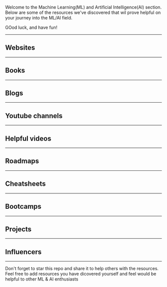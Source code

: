 Welcome to the Machine Learning(ML) and Artificial Intelligence(AI) section. Below are some of the resources we've discovered that wil prove helpful on your journey into the ML/AI field.

GOod luck, and have fun!

----
## Websites

---
## Books

---
## Blogs

---
## Youtube channels

---
## Helpful videos

---
## Roadmaps

---
## Cheatsheets

---
## Bootcamps

---
## Projects

---
## Influencers



-------

Don't forget to star this repo and share it to help others with the resources. Feel free to add resources you have dicovered yourself and feel would be helpful to other ML & AI enthusiasts